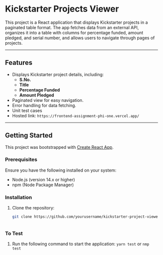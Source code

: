 # **Kickstarter Projects Viewer**

This project is a React application that displays Kickstarter projects in a paginated table format. The app fetches data from an external API, organizes it into a table with columns for percentage funded, amount pledged, and serial number, and allows users to navigate through pages of projects.

---

## **Features**
- Displays Kickstarter project details, including:
  - **S.No.**
  - **Title**
  - **Percentage Funded**
  - **Amount Pledged**
- Paginated view for easy navigation.
- Error handling for data fetching.
- Unit test cases
- Hosted link: `https://frontend-assignment-phi-one.vercel.app/`

---

## **Getting Started**

This project was bootstrapped with [Create React App](https://github.com/facebook/create-react-app).

### **Prerequisites**
Ensure you have the following installed on your system:
- Node.js (version 14.x or higher)
- npm (Node Package Manager)

### **Installation**
1. Clone the repository:
   ```bash
   git clone https://github.com/yourusername/kickstarter-project-viewer.git



### **To Test**
1. Run the following command to start the application: `yarn test` or `nmp test`
